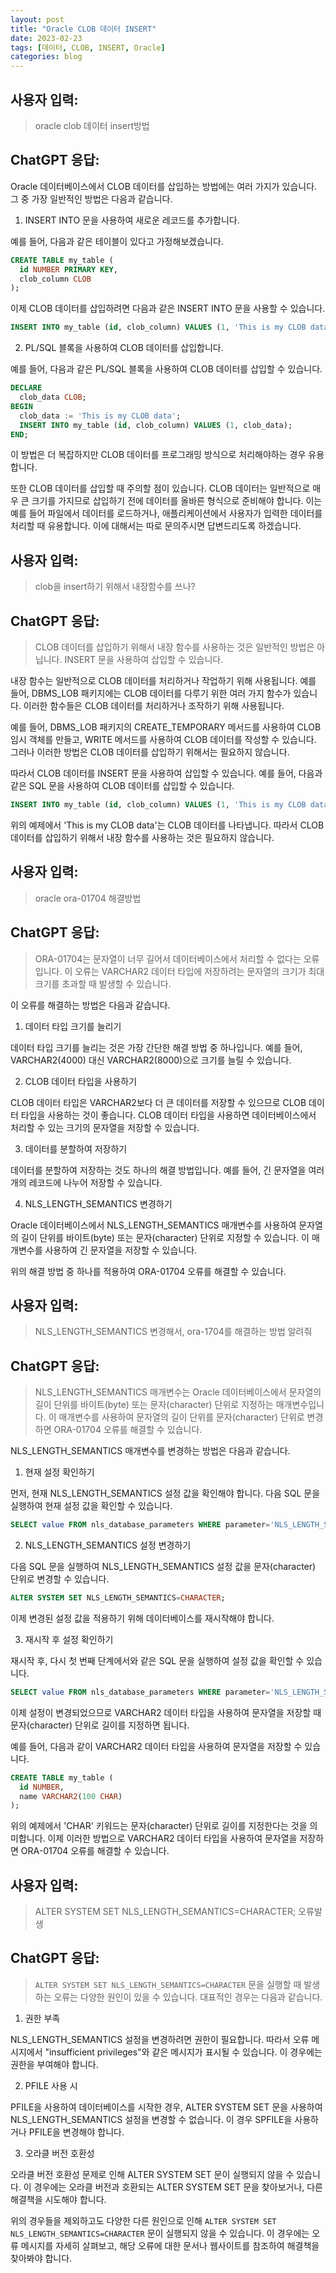 ```yaml
---
layout: post
title: "Oracle CLOB 데이터 INSERT"
date: 2023-02-23
tags: [데이터, CLOB, INSERT, Oracle]
categories: blog
---
```


## 사용자 입력:
> oracle clob 데이터 insert방법

## ChatGPT 응답:
> 

Oracle 데이터베이스에서 CLOB 데이터를 삽입하는 방법에는 여러 가지가 있습니다. 그 중 가장 일반적인 방법은 다음과 같습니다.

1. INSERT INTO 문을 사용하여 새로운 레코드를 추가합니다.

예를 들어, 다음과 같은 테이블이 있다고 가정해보겠습니다.

```sql
CREATE TABLE my_table (
  id NUMBER PRIMARY KEY,
  clob_column CLOB
);
```

이제 CLOB 데이터를 삽입하려면 다음과 같은 INSERT INTO 문을 사용할 수 있습니다.

```sql
INSERT INTO my_table (id, clob_column) VALUES (1, 'This is my CLOB data');
```

2. PL/SQL 블록을 사용하여 CLOB 데이터를 삽입합니다.

예를 들어, 다음과 같은 PL/SQL 블록을 사용하여 CLOB 데이터를 삽입할 수 있습니다.

```sql
DECLARE
  clob_data CLOB;
BEGIN
  clob_data := 'This is my CLOB data';
  INSERT INTO my_table (id, clob_column) VALUES (1, clob_data);
END;
```

이 방법은 더 복잡하지만 CLOB 데이터를 프로그래밍 방식으로 처리해야하는 경우 유용합니다.

또한 CLOB 데이터를 삽입할 때 주의할 점이 있습니다. CLOB 데이터는 일반적으로 매우 큰 크기를 가지므로 삽입하기 전에 데이터를 올바른 형식으로 준비해야 합니다. 이는 예를 들어 파일에서 데이터를 로드하거나, 애플리케이션에서 사용자가 입력한 데이터를 처리할 때 유용합니다. 이에 대해서는 따로 문의주시면 답변드리도록 하겠습니다.

## 사용자 입력:
> clob을 insert하기 위해서 내장함수를 쓰나?

## ChatGPT 응답:
> CLOB 데이터를 삽입하기 위해서 내장 함수를 사용하는 것은 일반적인 방법은 아닙니다. INSERT 문을 사용하여 삽입할 수 있습니다. 

내장 함수는 일반적으로 CLOB 데이터를 처리하거나 작업하기 위해 사용됩니다. 예를 들어, DBMS_LOB 패키지에는 CLOB 데이터를 다루기 위한 여러 가지 함수가 있습니다. 이러한 함수들은 CLOB 데이터를 처리하거나 조작하기 위해 사용됩니다. 

예를 들어, DBMS_LOB 패키지의 CREATE_TEMPORARY 메서드를 사용하여 CLOB 임시 객체를 만들고, WRITE 메서드를 사용하여 CLOB 데이터를 작성할 수 있습니다. 그러나 이러한 방법은 CLOB 데이터를 삽입하기 위해서는 필요하지 않습니다. 

따라서 CLOB 데이터를 INSERT 문을 사용하여 삽입할 수 있습니다. 예를 들어, 다음과 같은 SQL 문을 사용하여 CLOB 데이터를 삽입할 수 있습니다.

```sql
INSERT INTO my_table (id, clob_column) VALUES (1, 'This is my CLOB data');
```

위의 예제에서 'This is my CLOB data'는 CLOB 데이터를 나타냅니다. 따라서 CLOB 데이터를 삽입하기 위해서 내장 함수를 사용하는 것은 필요하지 않습니다.

## 사용자 입력:
> oracle ora-01704 해결방법

## ChatGPT 응답:
> ORA-01704는 문자열이 너무 길어서 데이터베이스에서 처리할 수 없다는 오류입니다. 이 오류는 VARCHAR2 데이터 타입에 저장하려는 문자열의 크기가 최대 크기를 초과할 때 발생할 수 있습니다. 

이 오류를 해결하는 방법은 다음과 같습니다.

1. 데이터 타입 크기를 늘리기

데이터 타입 크기를 늘리는 것은 가장 간단한 해결 방법 중 하나입니다. 예를 들어, VARCHAR2(4000) 대신 VARCHAR2(8000)으로 크기를 늘릴 수 있습니다.

2. CLOB 데이터 타입을 사용하기

CLOB 데이터 타입은 VARCHAR2보다 더 큰 데이터를 저장할 수 있으므로 CLOB 데이터 타입을 사용하는 것이 좋습니다. CLOB 데이터 타입을 사용하면 데이터베이스에서 처리할 수 있는 크기의 문자열을 저장할 수 있습니다.

3. 데이터를 분할하여 저장하기

데이터를 분할하여 저장하는 것도 하나의 해결 방법입니다. 예를 들어, 긴 문자열을 여러 개의 레코드에 나누어 저장할 수 있습니다.

4. NLS_LENGTH_SEMANTICS 변경하기

Oracle 데이터베이스에서 NLS_LENGTH_SEMANTICS 매개변수를 사용하여 문자열의 길이 단위를 바이트(byte) 또는 문자(character) 단위로 지정할 수 있습니다. 이 매개변수를 사용하여 긴 문자열을 저장할 수 있습니다.

위의 해결 방법 중 하나를 적용하여 ORA-01704 오류를 해결할 수 있습니다.

## 사용자 입력:
> NLS_LENGTH_SEMANTICS 변경해서, ora-1704를 해결하는 방법 알려줘

## ChatGPT 응답:
> NLS_LENGTH_SEMANTICS 매개변수는 Oracle 데이터베이스에서 문자열의 길이 단위를 바이트(byte) 또는 문자(character) 단위로 지정하는 매개변수입니다. 이 매개변수를 사용하여 문자열의 길이 단위를 문자(character) 단위로 변경하면 ORA-01704 오류를 해결할 수 있습니다.

NLS_LENGTH_SEMANTICS 매개변수를 변경하는 방법은 다음과 같습니다.

1. 현재 설정 확인하기

먼저, 현재 NLS_LENGTH_SEMANTICS 설정 값을 확인해야 합니다. 다음 SQL 문을 실행하여 현재 설정 값을 확인할 수 있습니다.

```sql
SELECT value FROM nls_database_parameters WHERE parameter='NLS_LENGTH_SEMANTICS';
```

2. NLS_LENGTH_SEMANTICS 설정 변경하기

다음 SQL 문을 실행하여 NLS_LENGTH_SEMANTICS 설정 값을 문자(character) 단위로 변경할 수 있습니다.

```sql
ALTER SYSTEM SET NLS_LENGTH_SEMANTICS=CHARACTER;
```

이제 변경된 설정 값을 적용하기 위해 데이터베이스를 재시작해야 합니다. 

3. 재시작 후 설정 확인하기

재시작 후, 다시 첫 번째 단계에서와 같은 SQL 문을 실행하여 설정 값을 확인할 수 있습니다.

```sql
SELECT value FROM nls_database_parameters WHERE parameter='NLS_LENGTH_SEMANTICS';
```

이제 설정이 변경되었으므로 VARCHAR2 데이터 타입을 사용하여 문자열을 저장할 때 문자(character) 단위로 길이를 지정하면 됩니다. 

예를 들어, 다음과 같이 VARCHAR2 데이터 타입을 사용하여 문자열을 저장할 수 있습니다.

```sql
CREATE TABLE my_table (
  id NUMBER,
  name VARCHAR2(100 CHAR)
);
```

위의 예제에서 'CHAR' 키워드는 문자(character) 단위로 길이를 지정한다는 것을 의미합니다. 이제 이러한 방법으로 VARCHAR2 데이터 타입을 사용하여 문자열을 저장하면 ORA-01704 오류를 해결할 수 있습니다.

## 사용자 입력:
> ALTER SYSTEM SET NLS_LENGTH_SEMANTICS=CHARACTER; 오류발생

## ChatGPT 응답:
> `ALTER SYSTEM SET NLS_LENGTH_SEMANTICS=CHARACTER` 문을 실행할 때 발생하는 오류는 다양한 원인이 있을 수 있습니다. 대표적인 경우는 다음과 같습니다.

1. 권한 부족

NLS_LENGTH_SEMANTICS 설정을 변경하려면 권한이 필요합니다. 따라서 오류 메시지에서 "insufficient privileges"와 같은 메시지가 표시될 수 있습니다. 이 경우에는 권한을 부여해야 합니다.

2. PFILE 사용 시

PFILE을 사용하여 데이터베이스를 시작한 경우, ALTER SYSTEM SET 문을 사용하여 NLS_LENGTH_SEMANTICS 설정을 변경할 수 없습니다. 이 경우 SPFILE을 사용하거나 PFILE을 변경해야 합니다.

3. 오라클 버전 호환성

오라클 버전 호환성 문제로 인해 ALTER SYSTEM SET 문이 실행되지 않을 수 있습니다. 이 경우에는 오라클 버전과 호환되는 ALTER SYSTEM SET 문을 찾아보거나, 다른 해결책을 시도해야 합니다.

위의 경우들을 제외하고도 다양한 다른 원인으로 인해 `ALTER SYSTEM SET NLS_LENGTH_SEMANTICS=CHARACTER` 문이 실행되지 않을 수 있습니다. 이 경우에는 오류 메시지를 자세히 살펴보고, 해당 오류에 대한 문서나 웹사이트를 참조하여 해결책을 찾아봐야 합니다.

